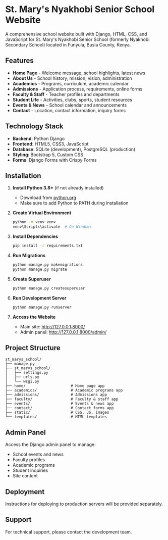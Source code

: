 # St. Mary's Nyakhobi Senior School Website

A comprehensive school website built with Django, HTML, CSS, and JavaScript for St. Mary's Nyakhobi Senior School (formerly Nyakhobi Secondary School) located in Funyula, Busia County, Kenya.

## Features

- **Home Page** - Welcome message, school highlights, latest news
- **About Us** - School history, mission, vision, administration
- **Academics** - Programs, curriculum, academic calendar
- **Admissions** - Application process, requirements, online forms
- **Faculty & Staff** - Teacher profiles and departments
- **Student Life** - Activities, clubs, sports, student resources
- **Events & News** - School calendar and announcements
- **Contact** - Location, contact information, inquiry forms

## Technology Stack

- **Backend**: Python Django
- **Frontend**: HTML5, CSS3, JavaScript
- **Database**: SQLite (development), PostgreSQL (production)
- **Styling**: Bootstrap 5, Custom CSS
- **Forms**: Django Forms with Crispy Forms

## Installation

1. **Install Python 3.8+** (if not already installed)
   - Download from [python.org](https://www.python.org/downloads/)
   - Make sure to add Python to PATH during installation

2. **Create Virtual Environment**
   ```bash
   python -m venv venv
   venv\Scripts\activate  # On Windows
   ```

3. **Install Dependencies**
   ```bash
   pip install -r requirements.txt
   ```

4. **Run Migrations**
   ```bash
   python manage.py makemigrations
   python manage.py migrate
   ```

5. **Create Superuser**
   ```bash
   python manage.py createsuperuser
   ```

6. **Run Development Server**
   ```bash
   python manage.py runserver
   ```

7. **Access the Website**
   - Main site: http://127.0.0.1:8000/
   - Admin panel: http://127.0.0.1:8000/admin/

## Project Structure

```
st_marys_school/
├── manage.py
├── st_marys_school/
│   ├── settings.py
│   ├── urls.py
│   └── wsgi.py
├── home/                    # Home page app
├── academics/               # Academic programs app
├── admissions/              # Admissions app
├── faculty/                 # Faculty & staff app
├── events/                  # Events & news app
├── contact/                 # Contact forms app
├── static/                  # CSS, JS, images
└── templates/               # HTML templates
```

## Admin Panel

Access the Django admin panel to manage:
- School events and news
- Faculty profiles
- Academic programs
- Student inquiries
- Site content

## Deployment

Instructions for deploying to production servers will be provided separately.

## Support

For technical support, please contact the development team.